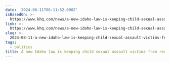 ```yaml
---
date: '2024-08-11T06:11:52.000Z'
isBasedOn: >-
  https://www.khq.com/news/a-new-idaho-law-is-keeping-child-sexual-assault-victims-from-receiving-care/article_fc308712-56b0-11ef-9c46-0b2c631626fe.html
link: >-
  https://www.khq.com/news/a-new-idaho-law-is-keeping-child-sexual-assault-victims-from-receiving-care/article_fc308712-56b0-11ef-9c46-0b2c631626fe.html
slug: >-
  2024-08-11-a-new-idaho-law-is-keeping-child-sexual-assault-victims-from-receiving-care
tags:
  - politics
title: A new Idaho law is keeping child sexual assault victims from receiving care
---
```

 
